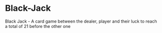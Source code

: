 # Black-Jack
Black Jack - A card game between the dealer, player and their luck to reach a total of 21 before the other one
